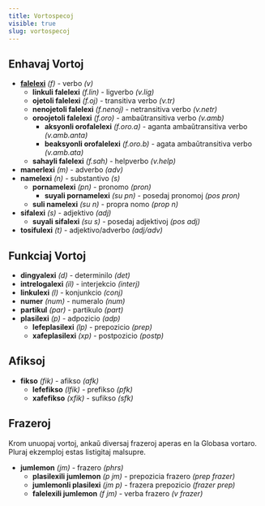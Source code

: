 ```yaml
---
title: Vortospecoj
visible: true
slug: vortospecoj
---
```


## Enhavaj Vortoj

* **[falelexi](/gramati/inharelexi#falelexili_klase)** _(f)_ - verbo _(v)_
  * **linkuli falelexi** _(f.lin)_ - ligverbo _(v.lig)_
  * **ojetoli falelexi** _(f.oj)_ - transitiva verbo _(v.tr)_
  * **nenojetoli falelexi** _(f.nenoj)_ - netransitiva verbo _(v.netr)_
  * **oroojetoli falelexi** _(f.oro)_ - ambaŭtransitiva verbo _(v.amb)_
    * **aksyonli orofalelexi** _(f.oro.a)_ - aganta ambaŭtransitiva verbo _(v.amb.anta)_
    * **beaksyonli orofalelexi** _(f.oro.b)_ - agata ambaŭtransitiva verbo _(v.amb.ata)_ 
  * **sahayli falelexi** _(f.sah)_ - helpverbo _(v.help)_
* **manerlexi** _(m)_ - adverbo _(adv)_
* **namelexi** _(n)_ - substantivo _(s)_
  * **pornamelexi** _(pn)_ - pronomo _(pron)_
    * **suyali pornamelexi** _(su pn)_ - posedaj pronomoj _(pos pron)_
  * **suli namelexi** _(su n)_ - propra nomo _(prop n)_
* **sifalexi** _(s)_ - adjektivo _(adj)_
  * **suyali sifalexi** _(su s)_ - posedaj adjektivoj _(pos adj)_
* **tosifulexi** _(t)_ - adjektivo/adverbo _(adj/adv)_

## Funkciaj Vortoj

* **dingyalexi** _(d)_ - determinilo _(det)_
* **intrelogalexi** _(il)_ - interjekcio _(interj)_
* **linkulexi** _(l)_ - konjunkcio _(conj)_
* **numer** _(num)_ - numeralo _(num)_
* **partikul** _(par)_ - partikulo _(part)_
* **plasilexi** _(p)_ -  adpozicio _(adp)_
  * **lefeplasilexi** _(lp)_ - prepozicio _(prep)_
  * **xafeplasilexi** _(xp)_ - postpozicio _(postp)_

## Afiksoj

* **fikso** _(fik)_ - afikso _(afk)_
  * **lefefikso** _(lfik)_ - prefikso _(pfk)_
  * **xafefikso** _(xfik)_ - sufikso _(sfk)_

## Frazeroj

Krom unuopaj vortoj, ankaŭ diversaj frazeroj aperas en la Globasa vortaro. Pluraj ekzemploj estas listigitaj malsupre.  

* **jumlemon** _(jm)_ - frazero _(phrs)_
  * **plasilexili jumlemon** _(p jm)_ - prepozicia frazero _(prep frazer)_
  * **jumlemonli plasilexi** _(jm p)_ - frazera prepozicio _(frazer prep)_
  * **falelexili jumlemon** _(f jm)_ - verba frazero _(v frazer)_